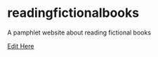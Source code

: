 # readingfictionalbooks
A pamphlet website about reading fictional books

[Edit Here](https://diy-pwa.com/~/gh/nkingra/readingfictionalbooks)
